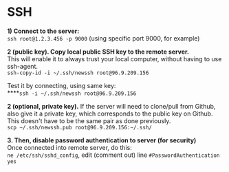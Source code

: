 # SSH

**1\) Connect to the server:**  
`ssh root@1.2.3.456 -p 9000` \(using specific port 9000, for example\)  
  
**2 \(public key\). Copy local public SSH key to the remote server.**  
This will enable it to always trust your local computer, without having to use ssh-agent.  
`ssh-copy-id -i ~/.ssh/newssh root@96.9.209.156`    
  
Test it by connecting, using same key:  
****`ssh -i ~/.ssh/newssh root@96.9.209.156`  

**2 \(optional, private key\).** If the server will need to clone/pull from Github, also give it a private key, which corresponds to the public key on Github. This doesn't have to be the same pair as done previously.  
`scp ~/.ssh/newssh.pub root@96.9.209.156:~/.ssh/` 

**3. Then, disable password authentication to server \(for security\)**  
Once connected into remote server, do this:  
`ne /etc/ssh/sshd_config`, edit \(comment out\) line `#PasswordAuthentication yes`  



